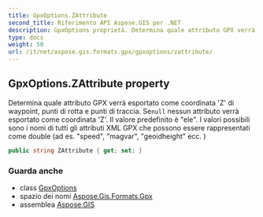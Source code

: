 ```yaml
---
title: GpxOptions.ZAttribute
second_title: Riferimento API Aspose.GIS per .NET
description: GpxOptions proprietà. Determina quale attributo GPX verrà esportato come coordinata Z di waypoint punti di rotta e punti di traccia. Senull nessun attributo verrà esportato come coordinata Z. Il valore predefinito è ele. I valori possibili sono i nomi di tutti gli attributi XML GPX che possono essere rappresentati come double ad es. speed magvar geoidheight ecc. 
type: docs
weight: 50
url: /it/net/aspose.gis.formats.gpx/gpxoptions/zattribute/
---
```

## GpxOptions.ZAttribute property

Determina quale attributo GPX verrà esportato come coordinata 'Z' di waypoint, punti di rotta e punti di traccia. Se`null` nessun attributo verrà esportato come coordinata 'Z'. Il valore predefinito è "ele". I valori possibili sono i nomi di tutti gli attributi XML GPX che possono essere rappresentati come double (ad es. "speed", "magvar", "geoidheight" ecc. )

```csharp
public string ZAttribute { get; set; }
```

### Guarda anche

* class [GpxOptions](../)
* spazio dei nomi [Aspose.Gis.Formats.Gpx](../../gpxoptions/)
* assemblea [Aspose.GIS](../../../)


